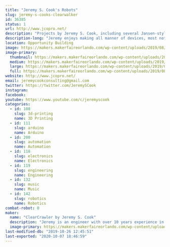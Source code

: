 ```yaml
---
title: "Jeremy S. Cook's Robots"
slug: jeremy-s-cooks-clearwalker
id: 36385
status: 1
url: http://www.jcopro.net/
description: "Projects by Jeremy S. Cook, including several Jansen-style walkers, and other surprises!"
description-long: "Jeremy enjoys making all manner of devices, most notably several Jansen walkers, and a new omni-wheel robot that will be spinning on or near his exhibit."
location: Opportunity Building
image: https://makers.makerfaireorlando.com/wp-content/uploads/2019/08/logo-template-cc-1024x576.jpg
image-primary:
  thumbnail: https://makers.makerfaireorlando.com/wp-content/uploads/2019/08/logo-template-cc-150x150.jpg
  medium: https://makers.makerfaireorlando.com/wp-content/uploads/2019/08/logo-template-cc-300x169.jpg
  large: https://makers.makerfaireorlando.com/wp-content/uploads/2019/08/logo-template-cc-1024x576.jpg
  full: https://makers.makerfaireorlando.com/wp-content/uploads/2019/08/logo-template-cc.jpg
website: http://www.jcopro.net/
email: jeremycookconsulting@gmail.com
twitter: https://twitter.com/JeremySCook
instagram: 
facebook: 
youtube: https://www.youtube.com/c/jeremyscook
categories:
  - id: 108
    slug: 3d-printing
    name: 3D Printing
  - id: 111
    slug: arduino
    name: Arduino
  - id: 200
    slug: automation
    name: Automation
  - id: 118
    slug: electronics
    name: Electronics
  - id: 119
    slug: engineering
    name: Engineering
  - id: 132
    slug: music
    name: Music
  - id: 142
    slug: robotics
    name: Robotics
combat-robot: 0
maker:
  name: "ClearCrawler by Jeremy S. Cook"
  description: "Jeremy is an engineer with over 10 years experience in manufacturing automation, and has a BSME from Clemson University. Now he writes about technology and makes interesting contraptions, building anything that comes into his mind!"
  image-primary: https://makers.makerfaireorlando.com/wp-content/uploads/2016/05/profile-pic-jcook-1024x1024.jpg
last-modified-db: "2019-10-26 12:45:51"
last-exported: "2020-10-07 18:46:59"
---
```

